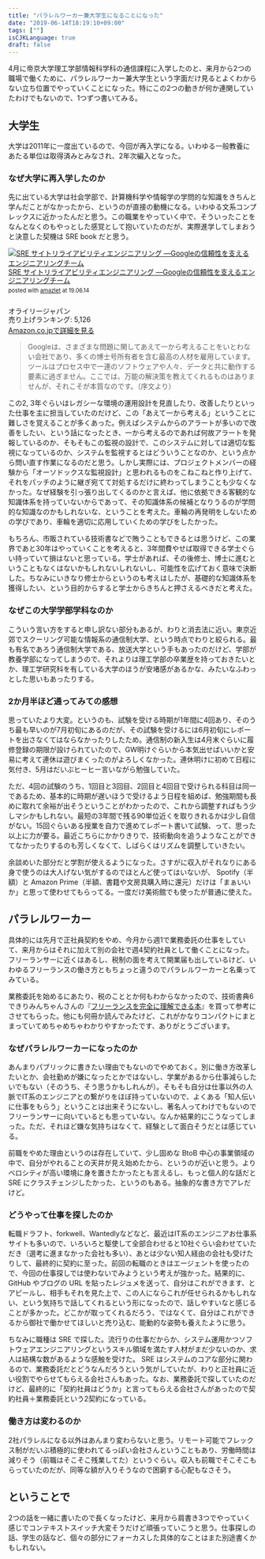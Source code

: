 ```yaml
---
title: "パラレルワーカー兼大学生になることになった"
date: "2019-06-14T18:19:10+09:00"
tags: [""]
isCJKLanguage: true
draft: false
---
```


4月に帝京大学理工学部情報科学科の通信課程に入学したのと、来月から2つの職場で働くために、パラレルワーカー兼大学生という字面だけ見るとよくわからない立ち位置でやっていくことになった。特にこの2つの動きが何か連関していたわけでもないので、1つずつ書いてみる。

## 大学生

大学は2011年に一度出ているので、今回が再入学になる。いわゆる一般教養にあたる単位は取得済みとみなされ、2年次編入となった。

### なぜ大学に再入学したのか

先に出ている大学は社会学部で、計算機科学や情報学の学問的な知識をきちんと学んだことがなかったから、というのが直接の動機になる。いわゆる文系コンプレックスに近かったんだと思う。この職業をやっていく中で、そういったことをなんとなくのもやっとした感覚として抱いていたのだが、実際進学してしまおうと決意した契機は SRE book だと思う。

<div class="amazlet-box" style="margin-bottom:0px;"><div class="amazlet-image" style="float:left;margin:0px 12px 1px 0px;"><a href="http://www.amazon.co.jp/exec/obidos/ASIN/4873117917/diary081213-22/ref=nosim/" name="amazletlink" target="_blank"><img src="https://images-fe.ssl-images-amazon.com/images/I/51Ybz%2B6kIsL._SL160_.jpg" alt="SRE サイトリライアビリティエンジニアリング ―Googleの信頼性を支えるエンジニアリングチーム" style="border: none;" /></a></div><div class="amazlet-info" style="line-height:120%; margin-bottom: 10px"><div class="amazlet-name" style="margin-bottom:10px;line-height:120%"><a href="http://www.amazon.co.jp/exec/obidos/ASIN/4873117917/diary081213-22/ref=nosim/" name="amazletlink" target="_blank">SRE サイトリライアビリティエンジニアリング ―Googleの信頼性を支えるエンジニアリングチーム</a><div class="amazlet-powered-date" style="font-size:80%;margin-top:5px;line-height:120%">posted with <a href="http://www.amazlet.com/" title="amazlet" target="_blank">amazlet</a> at 19.06.14</div></div><div class="amazlet-detail"><br />オライリージャパン <br />売り上げランキング: 5,126<br /></div><div class="amazlet-sub-info" style="float: left;"><div class="amazlet-link" style="margin-top: 5px"><a href="http://www.amazon.co.jp/exec/obidos/ASIN/4873117917/diary081213-22/ref=nosim/" name="amazletlink" target="_blank">Amazon.co.jpで詳細を見る</a></div></div></div><div class="amazlet-footer" style="clear: left"></div></div>

> Googleは、さまざまな問題に関してあえて一から考えることをいとわない会社であり、多くの博士号所有者を含む最高の人材を雇用しています。ツールはプロセス中で一連のソフトウェアや人々、データと共に動作する要素に過ぎません。ここでは、万能の解決策を教えてくれるものはありませんが、それこそが本質なのです。（序文より）

この2, 3年ぐらいはレガシーな環境の運用設計を見直したり、改善したりといった仕事を主に担当していたのだけど、この「あえて一から考える」ということに難しさを覚えることが多くあった。例えばシステムからのアラートが多いので改善をしたい、という話になったとき、一から考えるのであれば何故アラートを発報しているのか、そもそもこの監視の設計で、このシステムに対しては適切な監視になっているのか、システムを監視するとはどういうことなのか、という点から問い直す作業になるのだと思う。しかし実際には、プロジェクトメンバーの経験から「オーソドックスな監視設計」と思われるものをこねこねと作り上げて、それをパッチのように継ぎ宛てて対処するだけに終わってしまうことも少なくなかった。なぜ経験を引っ張り出してくるのかと言えば、他に依拠できる客観的な知識体系を持っていないからであって、その知識体系の候補となりうるのが学問的な知識なのかもしれないな、ということを考えた。車輪の再発明をしないための学びであり、車輪を適切に応用していくための学びをしたかった。

もちろん、市販されている技術書などで賄うこともできるとは思うけど、この業界であと30年はやっていくことを考えると、3年間費やせば取得できる学士ぐらい持っていて損はないと思っている。学士があれば、その後修士、博士に進むということもなくはないかもしれないしれないし、可能性を広げておく意味で決断した。ちなみにいきなり修士からというのも考えはしたが、基礎的な知識体系を獲得したい、という目的からすると学士からきちんと押さえるべきだと考えた。

### なぜこの大学学部学科なのか

こういう言い方をすると申し訳ない部分もあるが、わりと消去法に近い。東京近郊でスクーリング可能な情報系の通信制大学、という時点でわりと絞られる。最も有名であろう通信制大学である、放送大学という手もあったのだけど、学部が教養学部になってしまうので、それよりは理工学部の卒業歴を持っておきたいとか、理工学研究科を有している大学のほうが安堵感があるかな、みたいなふわっとした思いもあったりする。

### 2か月半ほど通ってみての感想

思っていたより大変。というのも、試験を受ける時期が1年間に4回あり、そのうち最も早いのが7月初旬にあるのだが、その試験を受けるには6月初旬にレポートを出さなくてはならなかったりしたため。通信制の新入生は4月末ぐらいに履修登録の期限が設けられていたので、GW明けぐらいから本気出せばいいかと安易に考えて連休は遊びまくったのがよろしくなかった。連休明けに初めて日程に気付き、5月はだいぶヒーヒー言いながら勉強していた。

ただ、4回の試験のうち、1回目と3回目、2回目と4回目で受けられる科目は同一であるため、基本的に時期が遅いほうで受けるよう日程を組めば、勉強期間も長めに取れて余裕が出そうということがわかったので、これから調整すればもう少しマシかもしれない。最短の3年間で残る90単位近くを取りきれるかは少し自信がない。15回ぐらいある授業を自力で進めてレポート書いて試験、って、思った以上に力が要る。最近こちらにかかりきりで、技術動向を追うようなことができてなかったりするのも芳しくなくて、しばらくはリズムを調整していきたい。

余談めいた部分だと学割が使えるようになった。さすがに収入がそれなりにある身で使うのは大人げない気がするのでほとんど使ってはいないが、 Spotify（半額）と Amazon Prime（半額、書籍や文房具購入時に還元）だけは「まぁいいか」と思って使わせてもらってる。一度だけ美術館でも使ったが普通に使えた。

## パラレルワーカー

具体的には先月で正社員契約をやめ、今月から週1で業務委託の仕事をしていて、来月からはそれに加えて別の会社で週4契約社員として働くことになった。フリーランサーに近くはあるし、税制の面を考えて開業届も出しているけど、いわゆるフリーランスの働き方ともちょっと違うのでパラレルワーカーと名乗ってみている。

業務委託を始めるにあたり、税のこととか何もわからなかったので、技術書典6できりみんちゃんさんの『[フリーランスを完全に理解できる本](https://kirimin-chan.booth.pm/items/1313813)』を買って参考にさせてもらった。他にも何冊か読んでみたけど、これがかなりコンパクトにまとまっていてめちゃめちゃわかりやすかったです、ありがとうございます。

### なぜパラレルワーカーになったのか

あんまりパブリックに書きたい理由でもないのでやめておく。別に働き方改革したいとか、会社勤めが嫌になったとかではないし、学業があるから仕事減らしたいでもない（そのうち、そう思うかもしれんが）。そもそも自分は仕事以外の人脈でIT系のエンジニアとの繋がりをほぼ持っていないので、よくある「知人伝いに仕事をもらう」ということは出来そうにないし、著名人ってわけでもないのでフリーランサーに向いているとも思っていない。なんか結果的にこうなってしまった。ただ、それほど嫌な気持ちはなくて、経験として面白そうだとは感じている。

前職をやめた理由というのは存在していて、少し固めな BtoB 中心の事業領域の中で、自分がやれることの天井が見え始めたから、というのが近いと思う。よりベロシティが高い環境に身を置きたかったとも言えるし、もっと個人的な話だと SRE にクラスチェンジしたかった、というのもある。抽象的な書き方でアレだけど。

### どうやって仕事を探したのか

転職ドラフト、forkwell、Wantedlyなどなど、最近はIT系のエンジニアお仕事系サイトも多いので、いろいろと駆使して全部合わせると10社ぐらい会わせていただき（選考に進まなかった会社も多い）、あとは少ない知人経由の会社も受けたりして、最終的に契約に至った。前回の転職のときはエージェントを使ったので、今回の仕事探しでは使わないでみようという考えが強かった。結果的に、 GitHub やブログの URL を貼ったレジュメを送って、自分はこれができます、とアピールし、相手もそれを見た上で、この人にならこれが任せられるかもしれない、という気持ちで話してくれるという形になったので、話しやすいなと感じることが多かった。どこかが取ってくれるだろう、ではなくて、自分はこれができるから御社で働かせてほしいと売り込む、能動的な姿勢も養えたように思う。

ちなみに職種は SRE で探した。流行りの仕事だからか、システム運用かつソフトウェアエンジニアリングというスキル領域を満たす人材がまだ少ないのか、求人は結構な数があるような感触を受けた。 SRE はシステムのコアな部分に関わるので、業務委託だとどうなんだろうという気がしていたが、わりと正社員に近い役割でやらせてもらえる会社さんもあった。なお、業務委託で探していたのだけど、最終的に「契約社員はどうか」と言ってもらえる会社さんがあったので契約社員＋業務委託という2契約になっている。

### 働き方は変わるのか

2社パラレルになる以外はあんまり変わらないと思う。リモート可能でフレックス制がだいぶ積極的に使われてるっぽい会社さんということもあり、労働時間は減りそう（前職はそこそこ残業してた）というぐらい。収入も前職でそこそこもらっていたのだが、同等な額が入りそうなので困窮する心配もなさそう。

## ということで

2つの話を一緒に書いたので長くなったけど、来月から肩書き3つでやっていく感じでコンテキストスイッチ大変そうだけど頑張っていこうと思う。仕事探しの話、学生の話など、個々の部分にフォーカスした具体的なことはまた別途書くかもしれない。
